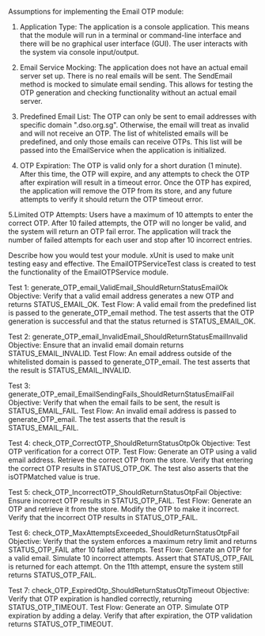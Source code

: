 Assumptions for implementing the Email OTP module:
1. Application Type: 
The application is a console application. This means that the module will run in a terminal or command-line interface and there will be no graphical user interface (GUI). The user interacts with the system via console input/output.

2. Email Service Mocking:
The application does not have an actual email server set up. There is no real emails will be sent. The SendEmail method is mocked to simulate email sending. This allows for testing the OTP generation and checking functionality without an actual email server.

3. Predefined Email List:
The OTP can only be sent to email addresses with specific domain ".dso.org.sg". Otherwise, the email will treat as invalid and will not receive an OTP. The list of whitelisted emails will be predefined, and only those emails can receive OTPs. This list will be passed into the EmailService when the application is initialized.

4. OTP Expiration:
The OTP is valid only for a short duration (1 minute). After this time, the OTP will expire, and any attempts to check the OTP after expiration will result in a timeout error.
Once the OTP has expired, the application will remove the OTP from its store, and any future attempts to verify it should return the OTP timeout error.

5.Limited OTP Attempts:
Users have a maximum of 10 attempts to enter the correct OTP. After 10 failed attempts, the OTP will no longer be valid, and the system will return an OTP fail error.
The application will track the number of failed attempts for each user and stop after 10 incorrect entries.



Describe how you would test your module.
xUnit is used to make unit testing easy and effective.
The EmailOTPServiceTest class is created to test the functionality of the EmailOTPService module.

Test 1: generate_OTP_email_ValidEmail_ShouldReturnStatusEmailOk
Objective: Verify that a valid email address generates a new OTP and returns STATUS_EMAIL_OK.
Test Flow:
A valid email from the predefined list is passed to the generate_OTP_email method.
The test asserts that the OTP generation is successful and that the status returned is STATUS_EMAIL_OK.

Test 2: generate_OTP_email_InvalidEmail_ShouldReturnStatusEmailInvalid
Objective: Ensure that an invalid email domain returns STATUS_EMAIL_INVALID.
Test Flow:
An email address outside of the whitelisted domain is passed to generate_OTP_email.
The test asserts that the result is STATUS_EMAIL_INVALID.

Test 3: generate_OTP_email_EmailSendingFails_ShouldReturnStatusEmailFail
Objective: Verify that when the email fails to be sent, the result is STATUS_EMAIL_FAIL.
Test Flow:
An invalid email address is passed to generate_OTP_email.
The test asserts that the result is STATUS_EMAIL_FAIL.

Test 4: check_OTP_CorrectOTP_ShouldReturnStatusOtpOk
Objective: Test OTP verification for a correct OTP.
Test Flow:
Generate an OTP using a valid email address.
Retrieve the correct OTP from the store.
Verify that entering the correct OTP results in STATUS_OTP_OK.
The test also asserts that the isOTPMatched value is true.

Test 5: check_OTP_IncorrectOTP_ShouldReturnStatusOtpFail
Objective: Ensure incorrect OTP results in STATUS_OTP_FAIL.
Test Flow:
Generate an OTP and retrieve it from the store.
Modify the OTP to make it incorrect.
Verify that the incorrect OTP results in STATUS_OTP_FAIL.

Test 6: check_OTP_MaxAttemptsExceeded_ShouldReturnStatusOtpFail
Objective: Verify that the system enforces a maximum retry limit and returns STATUS_OTP_FAIL after 10 failed attempts.
Test Flow:
Generate an OTP for a valid email.
Simulate 10 incorrect attempts.
Assert that STATUS_OTP_FAIL is returned for each attempt.
On the 11th attempt, ensure the system still returns STATUS_OTP_FAIL.

Test 7: check_OTP_ExpiredOtp_ShouldReturnStatusOtpTimeout
Objective: Verify that OTP expiration is handled correctly, returning STATUS_OTP_TIMEOUT.
Test Flow:
Generate an OTP.
Simulate OTP expiration by adding a delay.
Verify that after expiration, the OTP validation returns STATUS_OTP_TIMEOUT.